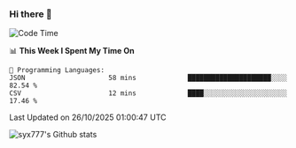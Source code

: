 ### Hi there 👋

<!--
**syx777/syx777** is a ✨ _special_ ✨ repository because its `README.md` (this file) appears on your GitHub profile.

Here are some ideas to get you started:

- 🔭 I’m currently working on ...
- 🌱 I’m currently learning ...
- 👯 I’m looking to collaborate on ...
- 🤔 I’m looking for help with ...
- 💬 Ask me about ...
- 📫 How to reach me: ...
- 😄 Pronouns: ...
- ⚡ Fun fact: ...
-->
<!--START_SECTION:waka-->
![Code Time](http://img.shields.io/badge/Code%20Time-384%20hrs%203%20mins-blue)

📊 **This Week I Spent My Time On** 

```text
💬 Programming Languages: 
JSON                     58 mins             █████████████████████░░░░   82.54 % 
CSV                      12 mins             ████░░░░░░░░░░░░░░░░░░░░░   17.46 % 
```


 Last Updated on 26/10/2025 01:00:47 UTC
<!--END_SECTION:waka-->

![syx777's Github stats](https://github-readme-stats-syx777.vercel.app/api?username=syx777&show_icons=true&count_private=true)
